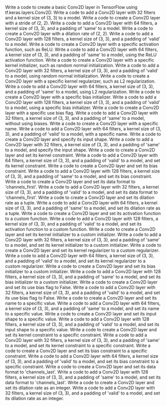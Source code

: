 Write a code to create a basic Conv2D layer in TensorFlow using tf.keras.layers.Conv2D.
Write a code to add a Conv2D layer with 32 filters and a kernel size of (3, 3) to a model.
Write a code to create a Conv2D layer with a stride of (2, 2).
Write a code to add a Conv2D layer with 64 filters, a kernel size of (3, 3), and a padding of 'same' to a model.
Write a code to create a Conv2D layer with a dilation rate of (2, 2).
Write a code to add a Conv2D layer with 128 filters, a kernel size of (3, 3), and a padding of 'valid' to a model.
Write a code to create a Conv2D layer with a specific activation function, such as ReLU.
Write a code to add a Conv2D layer with 64 filters, a kernel size of (3, 3), and a padding of 'same' to a model, using the ReLU activation function.
Write a code to create a Conv2D layer with a specific kernel initializer, such as random normal initialization.
Write a code to add a Conv2D layer with 32 filters, a kernel size of (3, 3), and a padding of 'valid' to a model, using random normal initialization.
Write a code to create a Conv2D layer with a specific kernel regularizer, such as L2 regularization.
Write a code to add a Conv2D layer with 64 filters, a kernel size of (3, 3), and a padding of 'same' to a model, using L2 regularization.
Write a code to create a Conv2D layer with a specific bias initializer.
Write a code to add a Conv2D layer with 128 filters, a kernel size of (3, 3), and a padding of 'valid' to a model, using a specific bias initializer.
Write a code to create a Conv2D layer with a specific use bias flag.
Write a code to add a Conv2D layer with 32 filters, a kernel size of (3, 3), and a padding of 'same' to a model, without using biases.
Write a code to create a Conv2D layer with a specific name.
Write a code to add a Conv2D layer with 64 filters, a kernel size of (3, 3), and a padding of 'valid' to a model, with a specific name.
Write a code to create a Conv2D layer and specify its input shape.
Write a code to add a Conv2D layer with 32 filters, a kernel size of (3, 3), and a padding of 'same' to a model, and specify the input shape.
Write a code to create a Conv2D layer and set its kernel constraint.
Write a code to add a Conv2D layer with 64 filters, a kernel size of (3, 3), and a padding of 'valid' to a model, and set its kernel constraint.
Write a code to create a Conv2D layer and set its bias constraint.
Write a code to add a Conv2D layer with 128 filters, a kernel size of (3, 3), and a padding of 'same' to a model, and set its bias constraint.
Write a code to create a Conv2D layer and set its data format to 'channels_first'.
Write a code to add a Conv2D layer with 32 filters, a kernel size of (3, 3), and a padding of 'valid' to a model, and set its data format to 'channels_first'.
Write a code to create a Conv2D layer and set its dilation rate as a tuple.
Write a code to add a Conv2D layer with 64 filters, a kernel size of (3, 3), and a padding of 'same' to a model, and set its dilation rate as a tuple.
Write a code to create a Conv2D layer and set its activation function to a custom function.
Write a code to add a Conv2D layer with 128 filters, a kernel size of (3, 3), and a padding of 'valid' to a model, and set its activation function to a custom function.
Write a code to create a Conv2D layer and set its kernel initializer to a custom initializer.
Write a code to add a Conv2D layer with 32 filters, a kernel size of (3, 3), and a padding of 'same' to a model, and set its kernel initializer to a custom initializer.
Write a code to create a Conv2D layer and set its kernel regularizer to a custom regularizer.
Write a code to add a Conv2D layer with 64 filters, a kernel size of (3, 3), and a padding of 'valid' to a model, and set its kernel regularizer to a custom regularizer.
Write a code to create a Conv2D layer and set its bias initializer to a custom initializer.
Write a code to add a Conv2D layer with 128 filters, a kernel size of (3, 3), and a padding of 'same' to a model, and set its bias initializer to a custom initializer.
Write a code to create a Conv2D layer and set its use bias flag to False.
Write a code to add a Conv2D layer with 32 filters, a kernel size of (3, 3), and a padding of 'valid' to a model, and set its use bias flag to False.
Write a code to create a Conv2D layer and set its name to a specific value.
Write a code to add a Conv2D layer with 64 filters, a kernel size of (3, 3), and a padding of 'same' to a model, and set its name to a specific value.
Write a code to create a Conv2D layer and set its input shape to a specific value.
Write a code to add a Conv2D layer with 128 filters, a kernel size of (3, 3), and a padding of 'valid' to a model, and set its input shape to a specific value.
Write a code to create a Conv2D layer and set its kernel constraint to a specific constraint.
Write a code to add a Conv2D layer with 32 filters, a kernel size of (3, 3), and a padding of 'same' to a model, and set its kernel constraint to a specific constraint.
Write a code to create a Conv2D layer and set its bias constraint to a specific constraint.
Write a code to add a Conv2D layer with 64 filters, a kernel size of (3, 3), and a padding of 'valid' to a model, and set its bias constraint to a specific constraint.
Write a code to create a Conv2D layer and set its data format to 'channels_last'.
Write a code to add a Conv2D layer with 128 filters, a kernel size of (3, 3), and a padding of 'same' to a model, and set its data format to 'channels_last'.
Write a code to create a Conv2D layer and set its dilation rate as an integer.
Write a code to add a Conv2D layer with 32 filters, a kernel size of (3, 3), and a padding of 'valid' to a model, and set its dilation rate as an integer.
